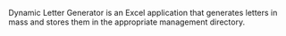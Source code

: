 Dynamic Letter Generator is an Excel application that generates letters in mass and stores them in the appropriate management directory.
